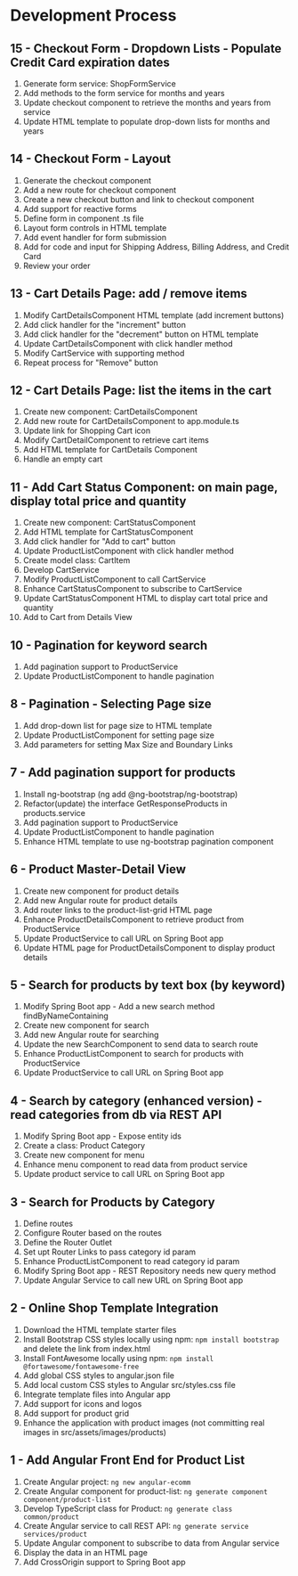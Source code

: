Development Process
===================

15 - Checkout Form - Dropdown Lists - Populate Credit Card expiration dates
---------------------------------------------------------------------------
1. Generate form service: ShopFormService
2. Add methods to the form service for months and years
3. Update checkout component to retrieve the months and years from service
4. Update HTML template to populate drop-down lists for months and years

14 - Checkout Form - Layout
---------------------------
1. Generate the checkout component
2. Add a new route for checkout component
3. Create a new checkout button and link to checkout component
4. Add support for reactive forms
5. Define form in component .ts file
6. Layout form controls in HTML template
7. Add event handler for form submission
8. Add for code and input for Shipping Address, Billing Address, and Credit Card
9. Review your order

13 - Cart Details Page: add / remove items
------------------------------------------
1. Modify CartDetailsComponent HTML template (add increment buttons)
2. Add click handler for the "increment" button
3. Add click handler for the "decrement" button on HTML template
4. Update CartDetailsComponent with click handler method
5. Modify CartService with supporting method
6. Repeat process for "Remove" button

12 - Cart Details Page: list the items in the cart
--------------------------------------------------
1. Create new component: CartDetailsComponent
2. Add new route for CartDetailsComponent to app.module.ts
3. Update link for Shopping Cart icon
4. Modify CartDetailComponent to retrieve cart items
5. Add HTML template for CartDetails Component
6. Handle an empty cart

11 - Add Cart Status Component: on main page, display total price and quantity
------------------------------------------------------------------------------
1. Create new component: CartStatusComponent
2. Add HTML template for CartStatusComponent
3. Add click handler for "Add to cart" button
4. Update ProductListComponent with click handler method
5. Create model class: CartItem
6. Develop CartService
7. Modify ProductListComponent to call CartService
8. Enhance CartStatusComponent to subscribe to CartService
9. Update CartStatusComponent HTML to display cart total price and quantity
10. Add to Cart from Details View

10 - Pagination for keyword search
----------------------------------
1. Add pagination support to ProductService
2. Update ProductListComponent to handle pagination

8 - Pagination - Selecting Page size
------------------------------------
1. Add drop-down list for page size to HTML template
2. Update ProductListComponent for setting page size
3. Add parameters for setting Max Size and Boundary Links 

7 - Add pagination support for products
---------------------------------------
1. Install ng-bootstrap (ng add @ng-bootstrap/ng-bootstrap)
2. Refactor(update) the interface GetResponseProducts in products.service
3. Add pagination support to ProductService
4. Update ProductListComponent to handle pagination
5. Enhance HTML template to use ng-bootstrap pagination component

6 - Product Master-Detail View
------------------------------
1. Create new component for product details
2. Add new Angular route for product details
3. Add router links to the product-list-grid HTML page
4. Enhance ProductDetailsComponent to retrieve product from ProductService
5. Update ProductService to call URL on Spring Boot app
6. Update HTML page for ProductDetailsComponent to display product details

5 - Search for products by text box (by keyword)
------------------------------------------------
1. Modify Spring Boot app - Add a new search method findByNameContaining
2. Create new component for search
3. Add new Angular route for searching
4. Update the new SearchComponent to send data to search route
5. Enhance ProductListComponent to search for products with ProductService
6. Update ProductService to call URL on Spring Boot app

4 - Search by category (enhanced version) - read categories from db via REST API
--------------------------------------------------------------------------------
1. Modify Spring Boot app - Expose entity ids
2. Create a class: Product Category
3. Create new component for menu
4. Enhance menu component to read data from product service
5. Update product service to call URL on Spring Boot app

3 - Search for Products by Category
-----------------------------------
1. Define routes
2. Configure Router based on the routes
3. Define the Router Outlet
4. Set upt Router Links to pass category id param
5. Enhance ProductListComponent to read category id param
6. Modify Spring Boot app - REST Repository needs new query method
7. Update Angular Service to call new URL on Spring Boot app

2 - Online Shop Template Integration
------------------------------------
1. Download the HTML template starter files
2. Install Bootstrap CSS styles locally using npm: `npm install bootstrap` and delete the link from index.html
3. Install FontAwesome locally using npm: `npm install @fortawesome/fontawesome-free`
4. Add global CSS styles to angular.json file
5. Add local custom CSS styles to Angular src/styles.css file
6. Integrate template files into Angular app
7. Add support for icons and logos
8. Add support for product grid
9. Enhance the application with product images (not committing real images in src/assets/images/products)

1 - Add Angular Front End for Product List
------------------------------------------
1. Create Angular project: `ng new angular-ecomm`
2. Create Angular component for product-list: `ng generate component component/product-list`
3. Develop TypeScript class for Product: `ng generate class common/product`
4. Create Angular service to call REST API: `ng generate service services/product`
5. Update Angular component to subscribe to data from Angular service
6. Display the data in an HTML page
7. Add CrossOrigin support to Spring Boot app
